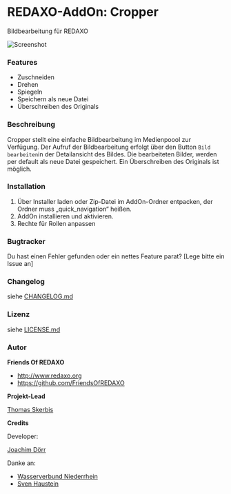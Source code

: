 REDAXO-AddOn: Cropper
================================================================================

Bildbearbeitung für REDAXO

![Screenshot]()

### Features
- Zuschneiden 
- Drehen
- Spiegeln
- Speichern als neue Datei
- Überschreiben des Originals


### Beschreibung 

Cropper stellt eine einfache Bildbearbeitung im Medienpoool zur Verfügung. Der Aufruf der Bildbearbeitung erfolgt über den Button `Bild bearbeiten`in der Detailansicht des Bildes. Die bearbeiteten Bilder, werden per default als neue Datei gespeichert. Ein Überschreiben des Originals ist möglich. 

### Installation

1. Über Installer laden oder Zip-Datei im AddOn-Ordner entpacken, der Ordner muss „quick_navigation“ heißen.
2. AddOn installieren und aktivieren.
3. Rechte für Rollen anpassen


### Bugtracker

Du hast einen Fehler gefunden oder ein nettes Feature parat? [Lege bitte ein Issue an]

### Changelog

siehe [CHANGELOG.md](https://github.com/FriendsOfREDAXO/cropper/blob/master/CHANGELOG.md)

### Lizenz

siehe [LICENSE.md](https://github.com/FriendsOfREDAXO/cropper/blob/master/LICENSE.md)


### Autor

**Friends Of REDAXO**

* http://www.redaxo.org
* https://github.com/FriendsOfREDAXO

**Projekt-Lead**

[Thomas Skerbis](https://github.com/skerbis)

**Credits**

Developer: 

[Joachim Dörr](https://github.com/joachimdoerr)

Danke an: 

- [Wasserverbund Niederrhein](https://wv-n.de)
- [Sven Haustein](https://github.com/shauste)



